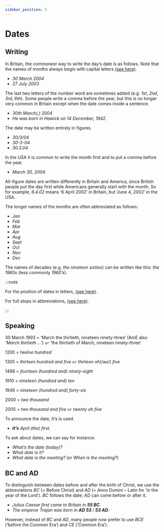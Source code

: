```yaml
---
sidebar_position: 5
---
```


# Dates

## Writing

In Britain, the commonest way to write the day’s date is as follows. Note that the names of months always begin with capital letters [(see here)](./../word-formation-and-spelling/capital-letters).

- *30 March 2004*
- *27 July 2003*

The last two letters of the number word are sometimes added (e.g. *1st*, *2nd*, *3rd*, *6th*). Some people write a comma before the year, but this is no longer very common in Britain except when the date comes inside a sentence.

- *30th March(,) 2004*
- *He was born in Hawick on 14 December, 1942.*

The date may be written entirely in figures.

- *30/3/04*
- *30-3-04*
- *30.3.04*

In the USA it is common to write the month first and to put a comma before the year.

- *March 30, 2004*

All-figure dates are written differently in Britain and America, since British people put the day first while Americans generally start with the month. So for example, *6.4.02* means ‘6 April 2002’ in Britain, but ‘June 4, 2002’ in the USA.

The longer names of the months are often abbreviated as follows:

- *Jan*
- *Feb*
- *Mar*
- *Apr*
- *Aug*
- *Sept*
- *Oct*
- *Nov*
- *Dec*

The names of decades (e.g. *the nineteen sixties*) can be written like this: *the 1960s* (less commonly *1960’s*).

:::note

For the position of dates in letters, [(see here)](./../../grammar/written-texts/correspondence-letters).

For full stops in abbreviations, [(see here)](./../word-formation-and-spelling/abbreviations).

:::

## Speaking

30 March 1993 = ‘March the thirtieth, nineteen ninety-three’ (AmE also *‘March thirtieth …’*) ``or`` ‘the thirtieth of March, nineteen ninety-three’

1200 = *twelve hundred*

1305 = *thirteen hundred and five* ``or`` *thirteen oh*(/əʊ/) *five*

1498 = *fourteen (hundred and) ninety-eight*

1910 = *nineteen (hundred and) ten*

1946 = *nineteen (hundred and) forty-six*

2000 = *two thousand*

2005 = *two thousand and five* ``or`` *twenty oh five*

To announce the date, *It’s* is used.

- ***It’s** April (the) first.*

To ask about dates, we can say for instance:

- *What’s the date (today)?*
- *What date is it?*
- *What date is the meeting?* (or *When is the meeting?*)

## BC and AD

To distinguish between dates before and after the birth of Christ, we use the abbreviations *BC* (= Before Christ) and *AD* (= Anno Domini – Latin for ‘in the year of the Lord’). *BC* follows the date; *AD* can come before or after it.

- *Julius Caesar first came to Britain in **55 BC**.*
- *The emperor Trajan was born in **AD 53** / **53 AD**.*

However, instead of *BC* and *AD*, many people now prefer to use *BCE* (‘before the Common Era’) and *CE* (‘Common Era’).
